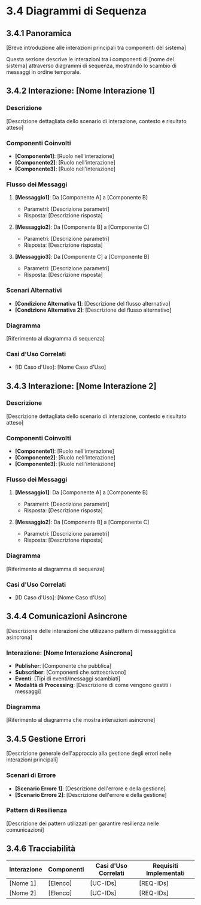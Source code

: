 # 3.4 Diagrammi di Sequenza

## 3.4.1 Panoramica

[Breve introduzione alle interazioni principali tra componenti del sistema]

Questa sezione descrive le interazioni tra i componenti di [nome del sistema] attraverso diagrammi di sequenza, mostrando lo scambio di messaggi in ordine temporale.

## 3.4.2 Interazione: [Nome Interazione 1]

### Descrizione

[Descrizione dettagliata dello scenario di interazione, contesto e risultato atteso]

### Componenti Coinvolti

- **[Componente1]**: [Ruolo nell'interazione]
- **[Componente2]**: [Ruolo nell'interazione]
- **[Componente3]**: [Ruolo nell'interazione]

### Flusso dei Messaggi

1. **[Messaggio1]**: Da [Componente A] a [Componente B]
   - Parametri: [Descrizione parametri]
   - Risposta: [Descrizione risposta]
   
2. **[Messaggio2]**: Da [Componente B] a [Componente C]
   - Parametri: [Descrizione parametri]
   - Risposta: [Descrizione risposta]

3. **[Messaggio3]**: Da [Componente C] a [Componente B]
   - Parametri: [Descrizione parametri]
   - Risposta: [Descrizione risposta]

### Scenari Alternativi

- **[Condizione Alternativa 1]**: [Descrizione del flusso alternativo]
- **[Condizione Alternativa 2]**: [Descrizione del flusso alternativo]

### Diagramma

[Riferimento al diagramma di sequenza]

### Casi d'Uso Correlati

- [ID Caso d'Uso]: [Nome Caso d'Uso]

## 3.4.3 Interazione: [Nome Interazione 2]

### Descrizione

[Descrizione dettagliata dello scenario di interazione, contesto e risultato atteso]

### Componenti Coinvolti

- **[Componente1]**: [Ruolo nell'interazione]
- **[Componente2]**: [Ruolo nell'interazione]
- **[Componente3]**: [Ruolo nell'interazione]

### Flusso dei Messaggi

1. **[Messaggio1]**: Da [Componente A] a [Componente B]
   - Parametri: [Descrizione parametri]
   - Risposta: [Descrizione risposta]
   
2. **[Messaggio2]**: Da [Componente B] a [Componente C]
   - Parametri: [Descrizione parametri]
   - Risposta: [Descrizione risposta]

### Diagramma

[Riferimento al diagramma di sequenza]

### Casi d'Uso Correlati

- [ID Caso d'Uso]: [Nome Caso d'Uso]

## 3.4.4 Comunicazioni Asincrone

[Descrizione delle interazioni che utilizzano pattern di messaggistica asincrona]

### Interazione: [Nome Interazione Asincrona]

- **Publisher**: [Componente che pubblica]
- **Subscriber**: [Componenti che sottoscrivono]
- **Eventi**: [Tipi di eventi/messaggi scambiati]
- **Modalità di Processing**: [Descrizione di come vengono gestiti i messaggi]

### Diagramma

[Riferimento al diagramma che mostra interazioni asincrone]

## 3.4.5 Gestione Errori

[Descrizione generale dell'approccio alla gestione degli errori nelle interazioni principali]

### Scenari di Errore

- **[Scenario Errore 1]**: [Descrizione dell'errore e della gestione]
- **[Scenario Errore 2]**: [Descrizione dell'errore e della gestione]

### Pattern di Resilienza

[Descrizione dei pattern utilizzati per garantire resilienza nelle comunicazioni]

## 3.4.6 Tracciabilità

| Interazione | Componenti | Casi d'Uso Correlati | Requisiti Implementati |
|-------------|------------|----------------------|------------------------|
| [Nome 1]    | [Elenco]   | [UC-IDs]             | [REQ-IDs]              |
| [Nome 2]    | [Elenco]   | [UC-IDs]             | [REQ-IDs]              |
